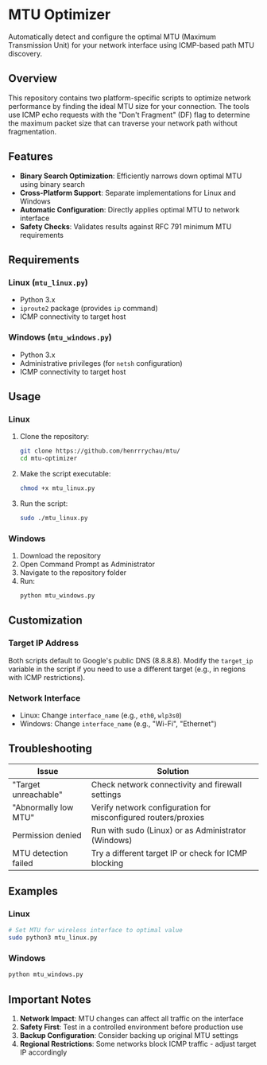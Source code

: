 # MTU Optimizer

Automatically detect and configure the optimal MTU (Maximum Transmission Unit) for your network interface using ICMP-based path MTU discovery.

## Overview

This repository contains two platform-specific scripts to optimize network performance by finding the ideal MTU size for your connection. The tools use ICMP echo requests with the "Don't Fragment" (DF) flag to determine the maximum packet size that can traverse your network path without fragmentation.

## Features

- **Binary Search Optimization**: Efficiently narrows down optimal MTU using binary search
- **Cross-Platform Support**: Separate implementations for Linux and Windows
- **Automatic Configuration**: Directly applies optimal MTU to network interface
- **Safety Checks**: Validates results against RFC 791 minimum MTU requirements

## Requirements

### Linux (`mtu_linux.py`)
- Python 3.x
- `iproute2` package (provides `ip` command)
- ICMP connectivity to target host

### Windows (`mtu_windows.py`)
- Python 3.x
- Administrative privileges (for `netsh` configuration)
- ICMP connectivity to target host

## Usage

### Linux
1. Clone the repository:
   ```bash
   git clone https://github.com/henrrrychau/mtu/
   cd mtu-optimizer
   ```
2. Make the script executable:
   ```bash
   chmod +x mtu_linux.py
   ```
3. Run the script:
   ```bash
   sudo ./mtu_linux.py
   ```

### Windows
1. Download the repository
2. Open Command Prompt as Administrator
3. Navigate to the repository folder
4. Run:
   ```cmd
   python mtu_windows.py
   ```

## Customization

### Target IP Address
Both scripts default to Google's public DNS (8.8.8.8). Modify the `target_ip` variable in the script if you need to use a different target (e.g., in regions with ICMP restrictions).

### Network Interface
- Linux: Change `interface_name` (e.g., `eth0`, `wlp3s0`)
- Windows: Change `interface_name` (e.g., "Wi-Fi", "Ethernet")

## Troubleshooting

| Issue                          | Solution                                                                 |
|--------------------------------|--------------------------------------------------------------------------|
| "Target unreachable"           | Check network connectivity and firewall settings                        |
| "Abnormally low MTU"           | Verify network configuration for misconfigured routers/proxies           |
| Permission denied              | Run with sudo (Linux) or as Administrator (Windows)                     |
| MTU detection failed           | Try a different target IP or check for ICMP blocking                    |

## Examples

### Linux
```bash
# Set MTU for wireless interface to optimal value
sudo python3 mtu_linux.py
```

### Windows
```cmd
python mtu_windows.py
```

## Important Notes

1. **Network Impact**: MTU changes can affect all traffic on the interface
2. **Safety First**: Test in a controlled environment before production use
3. **Backup Configuration**: Consider backing up original MTU settings
4. **Regional Restrictions**: Some networks block ICMP traffic - adjust target IP accordingly
